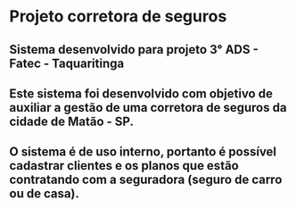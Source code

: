 # Projeto corretora de seguros

## Sistema desenvolvido para projeto 3° ADS - Fatec - Taquaritinga

## Este sistema foi desenvolvido com objetivo de auxiliar a gestão de uma corretora de seguros da cidade de Matão - SP. 
## O sistema é de uso interno, portanto é possível cadastrar clientes e os planos que estão contratando com a seguradora (seguro de carro ou de casa).
